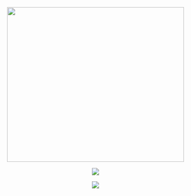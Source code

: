 
<p align="Center">
  <img src="https://i.imgur.com/VLxBYkW.png" height="350" width="400" />
  </p>
  
  <p align="Center">
  <img src="https://github-readme-stats.vercel.app/api?username=TrevorBraaten&theme=material-palenight&show_icons=true" />
  </p>
  <p align="Center">
  <img src="https://github-readme-stats.vercel.app/api/top-langs/?username=TrevorBraaten&theme=material-palenight&layout=default" />
  </p>
  
 









<!--
**TrevorBraaten/TrevorBraaten** is a ✨ _special_ ✨ repository because its `README.md` (this file) appears on your GitHub profile.

Here are some ideas to get you started:

- 🔭 I’m currently working on ...
- 🌱 I’m currently learning ...
- 👯 I’m looking to collaborate on ...
- 🤔 I’m looking for help with ...
- 💬 Ask me about ...
- 📫 How to reach me: ...
- 😄 Pronouns: ...
- ⚡ Fun fact: ...
-->
